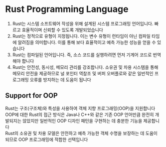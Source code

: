 # Rust Programming Language

1. Rust는 시스템 소프트웨어 작성을 위해 설계된 시스템 프로그래밍 언어입니다. 빠르고 효율적이며 신뢰할 수 있도록 개발되었습니다
2. Rust는 정적으로 유형이 지정됩니다. 이는 변수 유형이 런타임이 아닌 컴파일 타임에 알려짐을 의미합니다. 이를 통해 보다 효율적이고 예측 가능한 성능을 얻을 수 있습니다
3. Rust는 컴파일된 언어입니다. 즉, 소스 코드를 실행하려면 먼저 기계어 코드로 번역해야 합니다
4. Rust는 안전성, 동시성, 메모리 관리를 강조합니다. 소유권 및 차용 시스템을 통해 메모리 안전을 제공하므로 널 포인터 역참조 및 버퍼 오버플로와 같은 일반적인 프로그래밍 오류를 방지하는 데 도움이 됩니다


## Support for OOP

Rust는 구조(구조체)와 특성을 사용하여 객체 지향 프로그래밍(OOP)을 지원합니다    
OOP에 대한 Rust의 접근 방식은 Java나 C++와 같은 기존 OOP 언어만큼 완전히 개발되지는 않았지만 일반적인 OOP 디자인 패턴을 구현하는 데 충분한 기능을 제공합니다    
Rust의 소유권 및 차용 모델은 안전하고 예측 가능한 객체 수명을 보장하는 데 도움이 되므로 OOP 프로그래밍에 적합한 선택입니다
